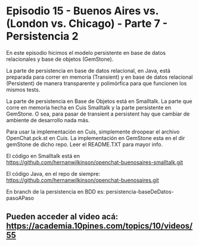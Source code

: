 # Episodio 15 - Buenos Aires vs. (London vs. Chicago) - Parte 7 - Persistencia 2

En este episodio hicimos el modelo persistente en base de datos relacionales y base de objetos (GemStone).

La parte de persistencia en base de datos relacional, en Java, está preparada para correr en memoria (Transient) y en base de datos relacional (Persistent) de manera transparente y polimórfica para que funcionen los mismos tests.

La parte de persistencia en Base de Objetos está en Smalltalk. La parte que corre en memoria hecha en Cuis Smalltalk y la parte persistente en GemStone. O sea, para pasar de transient a persistent hay que cambiar de ambiente de desarrollo nada más.

Para usar la implementación en Cuis, simplemente droopear el archivo OpenChat.pck.st en Cuis.
La implementación en GemStone esta en el dir gemStone de dicho repo. Leer el README.TXT para mayor info.

El código en Smalltalk está en https://github.com/hernanwilkinson/openchat-buenosaires-smalltalk.git

El código Java, en el repo de siempre: https://github.com/hernanwilkinson/openchat-buenosaires.git

En branch de la persistencia en BDD es: persistencia-baseDeDatos-pasoAPaso

Pueden acceder al video acá: https://academia.10pines.com/topics/10/videos/55
----
